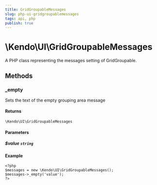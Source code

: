 ```yaml
---
title: GridGroupableMessages
slug: php-ui-gridgroupablemessages
tags: api, php
publish: true
---
```


# \Kendo\UI\GridGroupableMessages

A PHP class representing the messages setting of GridGroupable.


## Methods

### _empty
Sets the text of the empty grouping area message

#### Returns
`\Kendo\UI\GridGroupableMessages`

#### Parameters

##### $value `string`



#### Example 
    <?php
    $messages = new \Kendo\UI\GridGroupableMessages();
    $messages->_empty('value');
    ?>

